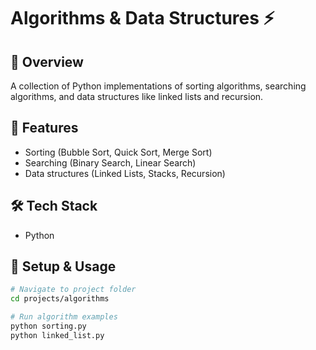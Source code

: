 # Algorithms & Data Structures ⚡

## 📌 Overview
A collection of Python implementations of sorting algorithms, searching algorithms, and data structures like linked lists and recursion.

## 🚀 Features
- Sorting (Bubble Sort, Quick Sort, Merge Sort)
- Searching (Binary Search, Linear Search)
- Data structures (Linked Lists, Stacks, Recursion)

## 🛠 Tech Stack
- Python

## 🔧 Setup & Usage
```sh
# Navigate to project folder
cd projects/algorithms

# Run algorithm examples
python sorting.py
python linked_list.py